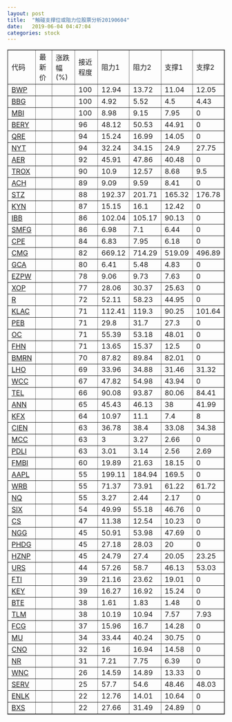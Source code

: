 ```yaml
---
layout: post
title:  "触碰支撑位或阻力位股票分析20190604"
date:   2019-06-04 04:47:04
categories: stock
---
```

<script type="text/javascript">
var stockList = []
stockList.push('gb_bwp');
stockList.push('gb_bbg');
stockList.push('gb_mbi');
stockList.push('gb_bery');
stockList.push('gb_qre');
stockList.push('gb_nyt');
stockList.push('gb_aer');
stockList.push('gb_trox');
stockList.push('gb_ach');
stockList.push('gb_stz');
stockList.push('gb_kyn');
stockList.push('gb_ibb');
stockList.push('gb_smfg');
stockList.push('gb_cpe');
stockList.push('gb_cmg');
stockList.push('gb_gca');
stockList.push('gb_ezpw');
stockList.push('gb_xop');
stockList.push('gb_r');
stockList.push('gb_klac');
stockList.push('gb_peb');
stockList.push('gb_oc');
stockList.push('gb_fhn');
stockList.push('gb_bmrn');
stockList.push('gb_lho');
stockList.push('gb_wcc');
stockList.push('gb_tel');
stockList.push('gb_ann');
stockList.push('gb_kfx');
stockList.push('gb_cien');
stockList.push('gb_mcc');
stockList.push('gb_pdli');
stockList.push('gb_fmbi');
stockList.push('gb_aapl');
stockList.push('gb_wrb');
stockList.push('gb_nq');
stockList.push('gb_six');
stockList.push('gb_cs');
stockList.push('gb_ngg');
stockList.push('gb_phdg');
stockList.push('gb_hznp');
stockList.push('gb_urs');
stockList.push('gb_fti');
stockList.push('gb_key');
stockList.push('gb_bte');
stockList.push('gb_tlm');
stockList.push('gb_fcg');
stockList.push('gb_mu');
stockList.push('gb_cno');
stockList.push('gb_nr');
stockList.push('gb_wnc');
stockList.push('gb_serv');
stockList.push('gb_enlk');
stockList.push('gb_bxs');
</script>
<table border="1">
 <tr>
 <td>代码</td>
 <td>最新价</td>
 <td>涨跌幅(%)</td>
 <td>接近程度</td>
 <td>阻力1</td>
 <td>阻力2</td>
 <td>支撑1</td>
 <td>支撑2</td>
</tr>
  <tr id="bwp" class="green">
  <td><a href="http://stock.finance.sina.com.cn/usstock/quotes/BWP.html" target="_blank">BWP</a></td><td></td><td></td><td>100</td><td>12.94</td><td>13.72</td><td>11.04</td><td>12.05</td></tr>
  <tr id="bbg" class="red">
  <td><a href="http://stock.finance.sina.com.cn/usstock/quotes/BBG.html" target="_blank">BBG</a></td><td></td><td></td><td>100</td><td>4.92</td><td>5.52</td><td>4.5</td><td>4.43</td></tr>
  <tr id="mbi" class="red">
  <td><a href="http://stock.finance.sina.com.cn/usstock/quotes/MBI.html" target="_blank">MBI</a></td><td></td><td></td><td>100</td><td>8.98</td><td>9.15</td><td>7.95</td><td>0</td></tr>
  <tr id="bery" class="red">
  <td><a href="http://stock.finance.sina.com.cn/usstock/quotes/BERY.html" target="_blank">BERY</a></td><td></td><td></td><td>96</td><td>48.12</td><td>50.53</td><td>44.91</td><td>0</td></tr>
  <tr id="qre" class="red">
  <td><a href="http://stock.finance.sina.com.cn/usstock/quotes/QRE.html" target="_blank">QRE</a></td><td></td><td></td><td>94</td><td>15.24</td><td>16.99</td><td>14.05</td><td>0</td></tr>
  <tr id="nyt" class="red">
  <td><a href="http://stock.finance.sina.com.cn/usstock/quotes/NYT.html" target="_blank">NYT</a></td><td></td><td></td><td>94</td><td>32.24</td><td>34.15</td><td>24.9</td><td>27.75</td></tr>
  <tr id="aer" class="red">
  <td><a href="http://stock.finance.sina.com.cn/usstock/quotes/AER.html" target="_blank">AER</a></td><td></td><td></td><td>92</td><td>45.91</td><td>47.86</td><td>40.48</td><td>0</td></tr>
  <tr id="trox" class="green">
  <td><a href="http://stock.finance.sina.com.cn/usstock/quotes/TROX.html" target="_blank">TROX</a></td><td></td><td></td><td>90</td><td>10.9</td><td>12.57</td><td>8.68</td><td>9.5</td></tr>
  <tr id="ach" class="red">
  <td><a href="http://stock.finance.sina.com.cn/usstock/quotes/ACH.html" target="_blank">ACH</a></td><td></td><td></td><td>89</td><td>9.09</td><td>9.59</td><td>8.41</td><td>0</td></tr>
  <tr id="stz" class="green">
  <td><a href="http://stock.finance.sina.com.cn/usstock/quotes/STZ.html" target="_blank">STZ</a></td><td></td><td></td><td>88</td><td>192.37</td><td>201.71</td><td>165.32</td><td>176.78</td></tr>
  <tr id="kyn" class="red">
  <td><a href="http://stock.finance.sina.com.cn/usstock/quotes/KYN.html" target="_blank">KYN</a></td><td></td><td></td><td>87</td><td>15.15</td><td>16.1</td><td>12.42</td><td>0</td></tr>
  <tr id="ibb" class="red">
  <td><a href="http://stock.finance.sina.com.cn/usstock/quotes/IBB.html" target="_blank">IBB</a></td><td></td><td></td><td>86</td><td>102.04</td><td>105.17</td><td>90.13</td><td>0</td></tr>
  <tr id="smfg" class="red">
  <td><a href="http://stock.finance.sina.com.cn/usstock/quotes/SMFG.html" target="_blank">SMFG</a></td><td></td><td></td><td>86</td><td>6.98</td><td>7.1</td><td>6.44</td><td>0</td></tr>
  <tr id="cpe" class="green">
  <td><a href="http://stock.finance.sina.com.cn/usstock/quotes/CPE.html" target="_blank">CPE</a></td><td></td><td></td><td>84</td><td>6.83</td><td>7.95</td><td>6.18</td><td>0</td></tr>
  <tr id="cmg" class="red">
  <td><a href="http://stock.finance.sina.com.cn/usstock/quotes/CMG.html" target="_blank">CMG</a></td><td></td><td></td><td>82</td><td>669.12</td><td>714.29</td><td>519.09</td><td>496.89</td></tr>
  <tr id="gca" class="green">
  <td><a href="http://stock.finance.sina.com.cn/usstock/quotes/GCA.html" target="_blank">GCA</a></td><td></td><td></td><td>80</td><td>6.41</td><td>5.48</td><td>4.83</td><td>0</td></tr>
  <tr id="ezpw" class="red">
  <td><a href="http://stock.finance.sina.com.cn/usstock/quotes/EZPW.html" target="_blank">EZPW</a></td><td></td><td></td><td>78</td><td>9.06</td><td>9.73</td><td>7.63</td><td>0</td></tr>
  <tr id="xop" class="green">
  <td><a href="http://stock.finance.sina.com.cn/usstock/quotes/XOP.html" target="_blank">XOP</a></td><td></td><td></td><td>77</td><td>28.06</td><td>30.37</td><td>25.63</td><td>0</td></tr>
  <tr id="r" class="red">
  <td><a href="http://stock.finance.sina.com.cn/usstock/quotes/R.html" target="_blank">R</a></td><td></td><td></td><td>72</td><td>52.11</td><td>58.23</td><td>44.95</td><td>0</td></tr>
  <tr id="klac" class="green">
  <td><a href="http://stock.finance.sina.com.cn/usstock/quotes/KLAC.html" target="_blank">KLAC</a></td><td></td><td></td><td>71</td><td>112.41</td><td>119.3</td><td>90.25</td><td>101.64</td></tr>
  <tr id="peb" class="green">
  <td><a href="http://stock.finance.sina.com.cn/usstock/quotes/PEB.html" target="_blank">PEB</a></td><td></td><td></td><td>71</td><td>29.8</td><td>31.7</td><td>27.3</td><td>0</td></tr>
  <tr id="oc" class="green">
  <td><a href="http://stock.finance.sina.com.cn/usstock/quotes/OC.html" target="_blank">OC</a></td><td></td><td></td><td>71</td><td>55.39</td><td>53.18</td><td>48.01</td><td>0</td></tr>
  <tr id="fhn" class="red">
  <td><a href="http://stock.finance.sina.com.cn/usstock/quotes/FHN.html" target="_blank">FHN</a></td><td></td><td></td><td>71</td><td>13.65</td><td>15.37</td><td>12.5</td><td>0</td></tr>
  <tr id="bmrn" class="green">
  <td><a href="http://stock.finance.sina.com.cn/usstock/quotes/BMRN.html" target="_blank">BMRN</a></td><td></td><td></td><td>70</td><td>87.82</td><td>89.84</td><td>82.01</td><td>0</td></tr>
  <tr id="lho" class="green">
  <td><a href="http://stock.finance.sina.com.cn/usstock/quotes/LHO.html" target="_blank">LHO</a></td><td></td><td></td><td>69</td><td>33.96</td><td>34.88</td><td>31.46</td><td>31.32</td></tr>
  <tr id="wcc" class="red">
  <td><a href="http://stock.finance.sina.com.cn/usstock/quotes/WCC.html" target="_blank">WCC</a></td><td></td><td></td><td>67</td><td>47.82</td><td>54.98</td><td>43.94</td><td>0</td></tr>
  <tr id="tel" class="green">
  <td><a href="http://stock.finance.sina.com.cn/usstock/quotes/TEL.html" target="_blank">TEL</a></td><td></td><td></td><td>66</td><td>90.08</td><td>93.87</td><td>80.06</td><td>84.41</td></tr>
  <tr id="ann" class="red">
  <td><a href="http://stock.finance.sina.com.cn/usstock/quotes/ANN.html" target="_blank">ANN</a></td><td></td><td></td><td>65</td><td>45.43</td><td>46.13</td><td>38</td><td>41.99</td></tr>
  <tr id="kfx" class="green">
  <td><a href="http://stock.finance.sina.com.cn/usstock/quotes/KFX.html" target="_blank">KFX</a></td><td></td><td></td><td>64</td><td>10.97</td><td>11.1</td><td>7.4</td><td>8</td></tr>
  <tr id="cien" class="green">
  <td><a href="http://stock.finance.sina.com.cn/usstock/quotes/CIEN.html" target="_blank">CIEN</a></td><td></td><td></td><td>63</td><td>36.78</td><td>38.4</td><td>33.08</td><td>34.38</td></tr>
  <tr id="mcc" class="green">
  <td><a href="http://stock.finance.sina.com.cn/usstock/quotes/MCC.html" target="_blank">MCC</a></td><td></td><td></td><td>63</td><td>3</td><td>3.27</td><td>2.66</td><td>0</td></tr>
  <tr id="pdli" class="green">
  <td><a href="http://stock.finance.sina.com.cn/usstock/quotes/PDLI.html" target="_blank">PDLI</a></td><td></td><td></td><td>63</td><td>3.01</td><td>3.14</td><td>2.56</td><td>2.69</td></tr>
  <tr id="fmbi" class="red">
  <td><a href="http://stock.finance.sina.com.cn/usstock/quotes/FMBI.html" target="_blank">FMBI</a></td><td></td><td></td><td>60</td><td>19.89</td><td>21.63</td><td>18.15</td><td>0</td></tr>
  <tr id="aapl" class="green">
  <td><a href="http://stock.finance.sina.com.cn/usstock/quotes/AAPL.html" target="_blank">AAPL</a></td><td></td><td></td><td>55</td><td>199.11</td><td>184.94</td><td>169.5</td><td>0</td></tr>
  <tr id="wrb" class="green">
  <td><a href="http://stock.finance.sina.com.cn/usstock/quotes/WRB.html" target="_blank">WRB</a></td><td></td><td></td><td>55</td><td>71.37</td><td>73.91</td><td>61.22</td><td>61.72</td></tr>
  <tr id="nq" class="green">
  <td><a href="http://stock.finance.sina.com.cn/usstock/quotes/NQ.html" target="_blank">NQ</a></td><td></td><td></td><td>55</td><td>3.27</td><td>2.44</td><td>2.17</td><td>0</td></tr>
  <tr id="six" class="red">
  <td><a href="http://stock.finance.sina.com.cn/usstock/quotes/SIX.html" target="_blank">SIX</a></td><td></td><td></td><td>54</td><td>49.99</td><td>55.18</td><td>46.76</td><td>0</td></tr>
  <tr id="cs" class="red">
  <td><a href="http://stock.finance.sina.com.cn/usstock/quotes/CS.html" target="_blank">CS</a></td><td></td><td></td><td>47</td><td>11.38</td><td>12.54</td><td>10.23</td><td>0</td></tr>
  <tr id="ngg" class="red">
  <td><a href="http://stock.finance.sina.com.cn/usstock/quotes/NGG.html" target="_blank">NGG</a></td><td></td><td></td><td>45</td><td>50.91</td><td>53.98</td><td>47.69</td><td>0</td></tr>
  <tr id="phdg" class="red">
  <td><a href="http://stock.finance.sina.com.cn/usstock/quotes/PHDG.html" target="_blank">PHDG</a></td><td></td><td></td><td>45</td><td>27.18</td><td>28.03</td><td>20</td><td>0</td></tr>
  <tr id="hznp" class="green">
  <td><a href="http://stock.finance.sina.com.cn/usstock/quotes/HZNP.html" target="_blank">HZNP</a></td><td></td><td></td><td>45</td><td>24.79</td><td>27.4</td><td>20.05</td><td>23.25</td></tr>
  <tr id="urs" class="green">
  <td><a href="http://stock.finance.sina.com.cn/usstock/quotes/URS.html" target="_blank">URS</a></td><td></td><td></td><td>44</td><td>57.26</td><td>58.7</td><td>46.13</td><td>53.03</td></tr>
  <tr id="fti" class="red">
  <td><a href="http://stock.finance.sina.com.cn/usstock/quotes/FTI.html" target="_blank">FTI</a></td><td></td><td></td><td>39</td><td>21.16</td><td>23.62</td><td>19.01</td><td>0</td></tr>
  <tr id="key" class="green">
  <td><a href="http://stock.finance.sina.com.cn/usstock/quotes/KEY.html" target="_blank">KEY</a></td><td></td><td></td><td>39</td><td>16.27</td><td>16.92</td><td>15.24</td><td>0</td></tr>
  <tr id="bte" class="red">
  <td><a href="http://stock.finance.sina.com.cn/usstock/quotes/BTE.html" target="_blank">BTE</a></td><td></td><td></td><td>38</td><td>1.61</td><td>1.83</td><td>1.48</td><td>0</td></tr>
  <tr id="tlm" class="green">
  <td><a href="http://stock.finance.sina.com.cn/usstock/quotes/TLM.html" target="_blank">TLM</a></td><td></td><td></td><td>38</td><td>10.19</td><td>10.94</td><td>7.57</td><td>7.93</td></tr>
  <tr id="fcg" class="green">
  <td><a href="http://stock.finance.sina.com.cn/usstock/quotes/FCG.html" target="_blank">FCG</a></td><td></td><td></td><td>37</td><td>15.96</td><td>16.7</td><td>14.28</td><td>0</td></tr>
  <tr id="mu" class="red">
  <td><a href="http://stock.finance.sina.com.cn/usstock/quotes/MU.html" target="_blank">MU</a></td><td></td><td></td><td>34</td><td>33.44</td><td>40.24</td><td>30.75</td><td>0</td></tr>
  <tr id="cno" class="green">
  <td><a href="http://stock.finance.sina.com.cn/usstock/quotes/CNO.html" target="_blank">CNO</a></td><td></td><td></td><td>32</td><td>16</td><td>16.94</td><td>14.58</td><td>0</td></tr>
  <tr id="nr" class="red">
  <td><a href="http://stock.finance.sina.com.cn/usstock/quotes/NR.html" target="_blank">NR</a></td><td></td><td></td><td>31</td><td>7.21</td><td>7.75</td><td>6.39</td><td>0</td></tr>
  <tr id="wnc" class="green">
  <td><a href="http://stock.finance.sina.com.cn/usstock/quotes/WNC.html" target="_blank">WNC</a></td><td></td><td></td><td>26</td><td>14.59</td><td>14.89</td><td>13.33</td><td>0</td></tr>
  <tr id="serv" class="red">
  <td><a href="http://stock.finance.sina.com.cn/usstock/quotes/SERV.html" target="_blank">SERV</a></td><td></td><td></td><td>25</td><td>57.7</td><td>54.6</td><td>48.46</td><td>48.03</td></tr>
  <tr id="enlk" class="red">
  <td><a href="http://stock.finance.sina.com.cn/usstock/quotes/ENLK.html" target="_blank">ENLK</a></td><td></td><td></td><td>22</td><td>12.76</td><td>14.01</td><td>10.64</td><td>0</td></tr>
  <tr id="bxs" class="red">
  <td><a href="http://stock.finance.sina.com.cn/usstock/quotes/BXS.html" target="_blank">BXS</a></td><td></td><td></td><td>22</td><td>27.66</td><td>31.49</td><td>24.89</td><td>0</td></tr>
</table>
